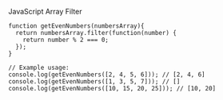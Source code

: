 JavaScript Array Filter

    function getEvenNumbers(numbersArray){
      return numbersArray.filter(function(number) {
        return number % 2 === 0;
      });
    }
    
    // Example usage:
    console.log(getEvenNumbers([2, 4, 5, 6])); // [2, 4, 6]
    console.log(getEvenNumbers([1, 3, 5, 7])); // []
    console.log(getEvenNumbers([10, 15, 20, 25])); // [10, 20]
